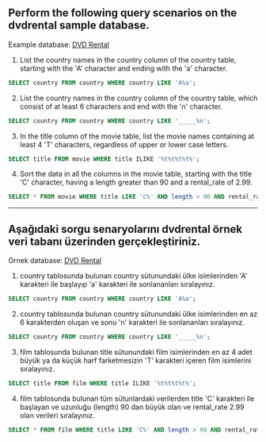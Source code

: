 ## Perform the following query scenarios on the dvdrental sample database.

Example database: [DVD Rental](https://www.postgresqltutorial.com/postgresql-sample-database/)

1. List the country names in the country column of the country table, starting with the 'A' character and ending with the 'a' character.

```sql
SELECT country FROM country WHERE country LIKE 'A%a';
```

2. List the country names in the country column of the country table, which consist of at least 6 characters and end with the 'n' character.

```sql
SELECT country FROM country WHERE country LIKE '_____%n';
```

3. In the title column of the movie table, list the movie names containing at least 4 'T' characters, regardless of upper or lower case letters.

```sql
SELECT title FROM movie WHERE title ILIKE '%t%t%t%t%';
```

4. Sort the data in all the columns in the movie table, starting with the title 'C' character, having a length greater than 90 and a rental_rate of 2.99.

```sql
SELECT * FROM movie WHERE title LIKE 'C%' AND length > 90 AND rental_rate = 2.99;
```

<hr>

## Aşağıdaki sorgu senaryolarını dvdrental örnek veri tabanı üzerinden gerçekleştiriniz.

Ornek database: [DVD Rental](https://www.postgresqltutorial.com/postgresql-sample-database/)

1. country tablosunda bulunan country sütunundaki ülke isimlerinden 'A' karakteri ile başlayıp 'a' karakteri ile sonlananları sıralayınız.

```sql
SELECT country FROM country WHERE country LIKE 'A%a';
```

2. country tablosunda bulunan country sütunundaki ülke isimlerinden en az 6 karakterden oluşan ve sonu 'n' karakteri ile sonlananları sıralayınız.

```sql
SELECT country FROM country WHERE country LIKE '_____%n';
```

3. film tablosunda bulunan title sütunundaki film isimlerinden en az 4 adet büyük ya da küçük harf farketmesizin 'T' karakteri içeren film isimlerini sıralayınız.

```sql
SELECT title FROM film WHERE title ILIKE '%t%t%t%t%';
```

4. film tablosunda bulunan tüm sütunlardaki verilerden title 'C' karakteri ile başlayan ve uzunluğu (length) 90 dan büyük olan ve rental_rate 2.99 olan verileri sıralayınız.

```sql
SELECT * FROM film WHERE title LIKE 'C%' AND length > 90 AND rental_rate = 2.99;
```
